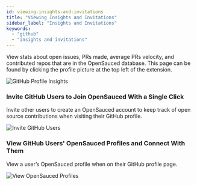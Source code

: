 ```yaml
---
id: viewing-insights-and-invitations
title: "Viewing Insights and Invitations"
sidebar_label: "Insights and Invitations"
keywords:
  - "github"
  - "insights and invitations"
---
```


View stats about open issues, PRs made, average PRs velocity, and contributed repos that are in the OpenSauced database. This page can be found by clicking the profile picture at the top left of the extension.

![GitHub Profile Insights](../../../static/img/extension-popup.png)

### Invite GitHub Users to Join OpenSauced With a Single Click

Invite other users to create an OpenSauced account to keep track of open source contributions when visiting their GitHub profile.

![Invite GitHub Users](../../../static/img/extension-invite.png)

### View GitHub Users' OpenSauced Profiles and Connect With Them

View a user’s OpenSauced profile when on their GitHub profile page.

![View OpenSauced Profiles](../../../static/img/extension-view.png)
